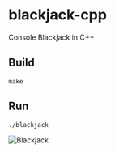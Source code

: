 # blackjack-cpp
Console Blackjack in C++

## Build
    make

## Run
    ./blackjack

![Blackjack](https://gitlab.com/gdonald/blackjack-cpp/raw/master/bj.png)
